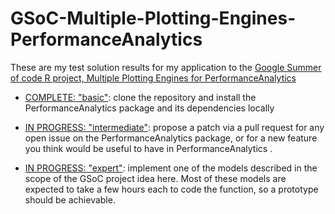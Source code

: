 # GSoC-Multiple-Plotting-Engines-PerformanceAnalytics

These are my test solution results for my application to the [Google Summer of code R project, Multiple Plotting Engines for PerformanceAnalytics](https://github.com/rstats-gsoc/gsoc2019/wiki/Multiple-plotting-engines-for-PerformanceAnalytics)


 - [COMPLETE: "basic"](https://github.com/ItonyoD/GSoC-Multiple-Plotting-Engines-PerformanceAnalytics/tree/master/Basic-Test-Results): clone the repository and install the PerformanceAnalytics package and its dependencies locally


- [IN PROGRESS: "intermediate"](): propose a patch via a pull request for any open issue on the PerformanceAnalytics package, or for a new feature you think would be useful to have in PerformanceAnalytics .

- [IN PROGRESS: "expert"](): implement one of the models described in the scope of the GSoC project idea here. Most of these models are expected to take a few hours each to code the function, so a prototype should be achievable.
